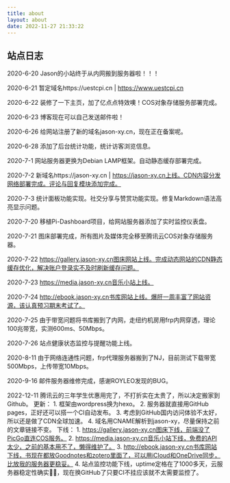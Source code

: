 ```yaml
---
title: about
layout: about
date: 2022-11-27 21:33:22
---
```

<script src="https://utteranc.es/client.js"
        repo="Jason-xy/jason-xy.github.io"
        issue-term="pathname"
        label="💬"
        theme="github-dark"
        crossorigin="anonymous"
        async>
</script>

## 站点日志

2020-6-20  Jason的小站终于从内网搬到服务器啦！！！

2020-6-21   暂定域名https://uestcpi.cn | https://www.uestcpi.cn

2020-6-22  装修了一下主页，加了亿点点特效噢！COS对象存储服务部署完成。

2020-6-23  博客现在可以自己发送邮件啦！

2020-6-26  给网站注册了新的域名jason-xy.cn，现在正在备案呢。

2020-6-28  添加了后台统计功能，统计访客浏览信息。

2020-7-1    网站服务器更换为Debian LAMP框架。自动静态缓存部署完成。

2020-7-2    新域名https://jason-xy.cn | https://jason-xy.cn上线。CDN内容分发网络部署完成。评论与回复模块添加完成。

2020-7-3    统计面板功能实现。社交分享与赞赏功能实现。修复Markdown语法高亮显示问题。

2020-7-20   移植Pi-Dashboard项目，给网站服务器添加了实时监控仪表盘。

2020-7-21   图床部署完成，所有图片及媒体完全移至腾讯云COS对象存储服务器。

2020-7-22   https://gallery.jason-xy.cn图床网站上线。完成动态网站的CDN静态缓存优化，解决账户登录实不及时刷新缓存问题。

2020-7-23   https://media.jason-xy.cn音乐小站上线。

2020-7-24   http://ebook.jason-xy.cn书库网站上线。爆肝一周丰富了网站资源，该认真预习期末考试了。

2020-7-25   由于带宽问题将书库搬到了内网，走纽约机房用frp内网穿透，理论100兆带宽，实测600ms、50Mbps。

2020-7-26   站点健康状态监控与提醒功能上线。

2020-8-11    由于网络连通性问题，frp代理服务器搬到了NJ，目前测试下载带宽500Mbps，上传带宽10Mbps。

2020-9-16   邮件服务器维修完成，感谢ROYLEO发现的BUG。

2022-12-11  腾讯云的三年学生优惠用完了，不打折实在太贵了，所以决定搬家到Github。
            更新：
                1. 框架由wordpress换为hexo。
                2. 服务器就直接用GitHub pages，正好还可以搭一个CI自动发布。
                3. 考虑到GitHub国内访问体验不太好，所以还是做了CDN全球加速。
                4. 域名用CNAME解析到jason-xy，尽量保持之前的文章链接不变。
            下线：
                1. https://gallery.jason-xy.cn图床下线，前端没了PicGo直连COS服务。
                2. https://media.jason-xy.cn音乐小站下线，免费的API太少，之前的基本用不了，懒得维护了。
                3. http://ebook.jason-xy.cn书库网站下线，书现在都放Goodnotes和zotero里面了，可以用iCloud和OneDrive同步，比放我的服务器更稳妥。
                4. 站点监控功能下线，uptime定格在了1000多天，云服务器稳定性确实🐂🍺，现在换GitHub了只要CI不挂应该就不太需要监控了。